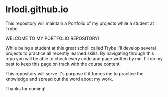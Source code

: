 # lrlodi.github.io
This repository will maintain a Portfolio of my projects while a student at Trybe.

WELCOME TO MY PORTFOLIO REPOSITORY!

While being a student at this great scholl called Trybe I'll develop several projects to practice all recently learned skills.
By navigating through this repo you will be able to check every code and page written by me. I'll do my best to keep this page on track with the course content.

This repository will serve it's purpose if it forces me to practice the knowledge and spread out the word about my work.

Thanks for coming!

